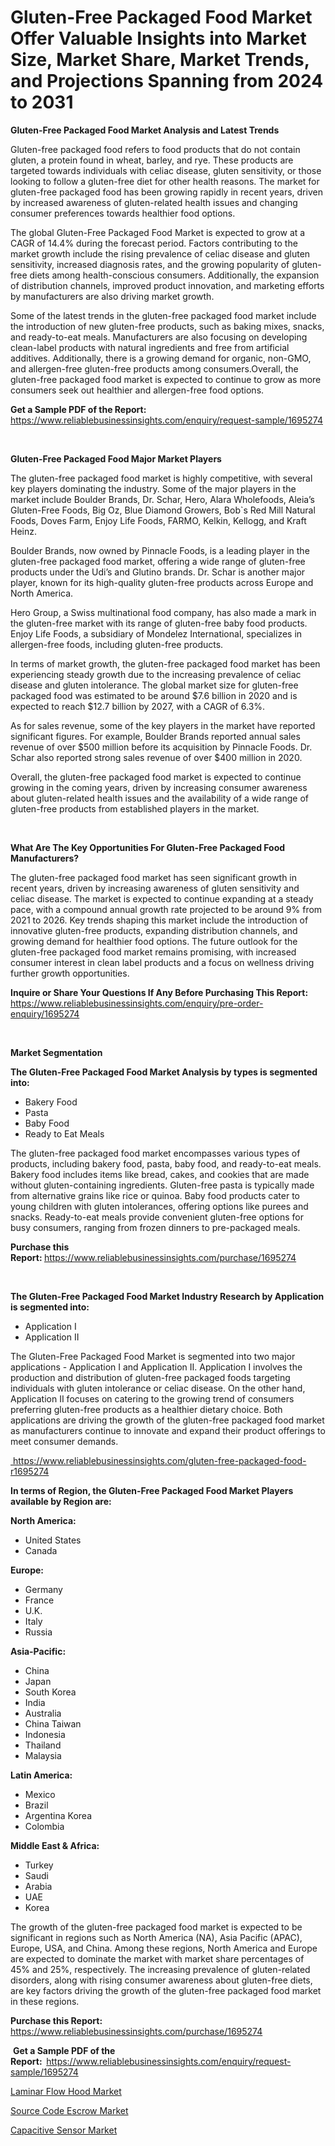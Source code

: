<p><h1>Gluten-Free Packaged Food Market Offer Valuable Insights into Market Size, Market Share, Market Trends, and Projections Spanning from 2024 to 2031</h1></p><p><strong>Gluten-Free Packaged Food Market Analysis and Latest Trends</strong></p>
<p><p>Gluten-free packaged food refers to food products that do not contain gluten, a protein found in wheat, barley, and rye. These products are targeted towards individuals with celiac disease, gluten sensitivity, or those looking to follow a gluten-free diet for other health reasons. The market for gluten-free packaged food has been growing rapidly in recent years, driven by increased awareness of gluten-related health issues and changing consumer preferences towards healthier food options.</p><p>The global Gluten-Free Packaged Food Market is expected to grow at a CAGR of 14.4% during the forecast period. Factors contributing to the market growth include the rising prevalence of celiac disease and gluten sensitivity, increased diagnosis rates, and the growing popularity of gluten-free diets among health-conscious consumers. Additionally, the expansion of distribution channels, improved product innovation, and marketing efforts by manufacturers are also driving market growth.</p><p>Some of the latest trends in the gluten-free packaged food market include the introduction of new gluten-free products, such as baking mixes, snacks, and ready-to-eat meals. Manufacturers are also focusing on developing clean-label products with natural ingredients and free from artificial additives. Additionally, there is a growing demand for organic, non-GMO, and allergen-free gluten-free products among consumers.Overall, the gluten-free packaged food market is expected to continue to grow as more consumers seek out healthier and allergen-free food options.</p></p>
<p><strong>Get a Sample PDF of the Report:&nbsp;</strong> <a href="https://www.reliablebusinessinsights.com/enquiry/request-sample/1695274">https://www.reliablebusinessinsights.com/enquiry/request-sample/1695274</a></p>
<p>&nbsp;</p>
<p><strong>Gluten-Free Packaged Food Major Market Players</strong></p>
<p><p>The gluten-free packaged food market is highly competitive, with several key players dominating the industry. Some of the major players in the market include Boulder Brands, Dr. Schar, Hero, Alara Wholefoods, Aleia’s Gluten-Free Foods, Big Oz, Blue Diamond Growers, Bob`s Red Mill Natural Foods, Doves Farm, Enjoy Life Foods, FARMO, Kelkin, Kellogg, and Kraft Heinz.</p><p>Boulder Brands, now owned by Pinnacle Foods, is a leading player in the gluten-free packaged food market, offering a wide range of gluten-free products under the Udi’s and Glutino brands. Dr. Schar is another major player, known for its high-quality gluten-free products across Europe and North America.</p><p>Hero Group, a Swiss multinational food company, has also made a mark in the gluten-free market with its range of gluten-free baby food products. Enjoy Life Foods, a subsidiary of Mondelez International, specializes in allergen-free foods, including gluten-free products.</p><p>In terms of market growth, the gluten-free packaged food market has been experiencing steady growth due to the increasing prevalence of celiac disease and gluten intolerance. The global market size for gluten-free packaged food was estimated to be around $7.6 billion in 2020 and is expected to reach $12.7 billion by 2027, with a CAGR of 6.3%.</p><p>As for sales revenue, some of the key players in the market have reported significant figures. For example, Boulder Brands reported annual sales revenue of over $500 million before its acquisition by Pinnacle Foods. Dr. Schar also reported strong sales revenue of over $400 million in 2020.</p><p>Overall, the gluten-free packaged food market is expected to continue growing in the coming years, driven by increasing consumer awareness about gluten-related health issues and the availability of a wide range of gluten-free products from established players in the market.</p></p>
<p>&nbsp;</p>
<p><strong>What Are The Key Opportunities For Gluten-Free Packaged Food Manufacturers?</strong></p>
<p><p>The gluten-free packaged food market has seen significant growth in recent years, driven by increasing awareness of gluten sensitivity and celiac disease. The market is expected to continue expanding at a steady pace, with a compound annual growth rate projected to be around 9% from 2021 to 2026. Key trends shaping this market include the introduction of innovative gluten-free products, expanding distribution channels, and growing demand for healthier food options. The future outlook for the gluten-free packaged food market remains promising, with increased consumer interest in clean label products and a focus on wellness driving further growth opportunities.</p></p>
<p><strong>Inquire or Share Your Questions If Any Before Purchasing This Report:</strong> <a href="https://www.reliablebusinessinsights.com/enquiry/pre-order-enquiry/1695274">https://www.reliablebusinessinsights.com/enquiry/pre-order-enquiry/1695274</a></p>
<p>&nbsp;</p>
<p><strong>Market Segmentation</strong></p>
<p><strong>The Gluten-Free Packaged Food Market Analysis by types is segmented into:</strong></p>
<p><ul><li>Bakery Food</li><li>Pasta</li><li>Baby Food</li><li>Ready to Eat Meals</li></ul></p>
<p><p>The gluten-free packaged food market encompasses various types of products, including bakery food, pasta, baby food, and ready-to-eat meals. Bakery food includes items like bread, cakes, and cookies that are made without gluten-containing ingredients. Gluten-free pasta is typically made from alternative grains like rice or quinoa. Baby food products cater to young children with gluten intolerances, offering options like purees and snacks. Ready-to-eat meals provide convenient gluten-free options for busy consumers, ranging from frozen dinners to pre-packaged meals.</p></p>
<p><strong>Purchase this Report:&nbsp;</strong><a href="https://www.reliablebusinessinsights.com/purchase/1695274">https://www.reliablebusinessinsights.com/purchase/1695274</a></p>
<p>&nbsp;</p>
<p><strong>The Gluten-Free Packaged Food Market Industry Research by Application is segmented into:</strong></p>
<p><ul><li>Application I</li><li>Application II</li></ul></p>
<p><p>The Gluten-Free Packaged Food Market is segmented into two major applications - Application I and Application II. Application I involves the production and distribution of gluten-free packaged foods targeting individuals with gluten intolerance or celiac disease. On the other hand, Application II focuses on catering to the growing trend of consumers preferring gluten-free products as a healthier dietary choice. Both applications are driving the growth of the gluten-free packaged food market as manufacturers continue to innovate and expand their product offerings to meet consumer demands.</p></p>
<p><a href="https://www.reliablebusinessinsights.com/gluten-free-packaged-food-r1695274">&nbsp;https://www.reliablebusinessinsights.com/gluten-free-packaged-food-r1695274</a></p>
<p><strong>In terms of Region, the Gluten-Free Packaged Food Market Players available by Region are:</strong></p>
<p>
    <p> <strong> North America: </strong>
        <ul>
            <li>United States</li>
            <li>Canada</li>
        </ul>
        </p> 
    <p> <strong> Europe: </strong>
        <ul>
            <li>Germany</li>
            <li>France</li>
            <li>U.K.</li>
            <li>Italy</li>
            <li>Russia</li>
        </ul>
        </p> 
    <p> <strong> Asia-Pacific: </strong>
        <ul>
            <li>China</li>
            <li>Japan</li>
            <li>South Korea</li>
            <li>India</li>
            <li>Australia</li>
            <li>China Taiwan</li>
            <li>Indonesia</li>
            <li>Thailand</li>
            <li>Malaysia</li>
        </ul>
        </p> 
    <p> <strong> Latin America: </strong>
        <ul>
            <li>Mexico</li>
            <li>Brazil</li>
            <li>Argentina Korea</li>
            <li>Colombia</li>
        </ul>
        </p> 
    <p> <strong> Middle East & Africa: </strong>
        <ul>
            <li>Turkey</li>
            <li>Saudi</li>
            <li>Arabia</li>
            <li>UAE</li>
            <li>Korea</li>
        </ul>
    </p>
    </p>
<p><p>The growth of the gluten-free packaged food market is expected to be significant in regions such as North America (NA), Asia Pacific (APAC), Europe, USA, and China. Among these regions, North America and Europe are expected to dominate the market with market share percentages of 45% and 25%, respectively. The increasing prevalence of gluten-related disorders, along with rising consumer awareness about gluten-free diets, are key factors driving the growth of the gluten-free packaged food market in these regions.</p></p>
<p><strong>Purchase this Report: </strong><a href="https://www.reliablebusinessinsights.com/purchase/1695274">https://www.reliablebusinessinsights.com/purchase/1695274</a></p>
<p>&nbsp;<strong>Get a Sample PDF of the Report:&nbsp;&nbsp;</strong><a href="https://www.reliablebusinessinsights.com/enquiry/request-sample/1695274">https://www.reliablebusinessinsights.com/enquiry/request-sample/1695274</a></p>
<p><strong></strong></p>
<p><p><a href="https://medium.com/@nettieboyle28/laminar-flow-hood-market-size-share-trends-analysis-report-by-end-use-8d78858219d3">Laminar Flow Hood Market</a></p><p><a href="https://medium.com/@dellkoepp_34276/global-source-code-escrow-market-size-and-market-trends-analysis-by-regional-outlook-competitive-02c43457f78a">Source Code Escrow Market</a></p><p><a href="https://github.com/awicka1/Market-Research-Report-List-1/blob/main/capacitive-sensor-market.md">Capacitive Sensor Market</a></p></p>
